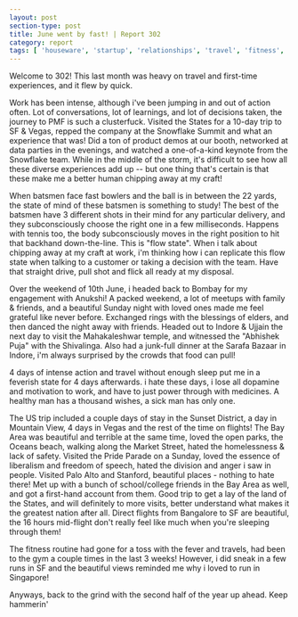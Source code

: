```yaml
---
layout: post
section-type: post
title: June went by fast! | Report 302
category: report
tags: [ 'houseware', 'startup', 'relationships', 'travel', 'fitness', 'health' ]
---
```


Welcome to 302! This last month was heavy on travel and first-time experiences, and it flew by quick.

Work has been intense, although i've been jumping in and out of action often. Lot of conversations, lot of learnings, and lot of decisions taken, the journey to PMF is such a clusterfuck. Visited the States for a 10-day trip to SF & Vegas, repped the company at the Snowflake Summit and what an experience that was! Did a ton of product demos at our booth, networked at data parties in the evenings, and watched a one-of-a-kind keynote from the Snowflake team. While in the middle of the storm, it's difficult to see how all these diverse experiences add up -- but one thing that's certain is that these make me a better human chipping away at my craft! 

When batsmen face fast bowlers and the ball is in between the 22 yards, the state of mind of these batsmen is something to study! The best of the batsmen have 3 different shots in their mind for any particular delivery, and they subconsciously choose the right one in a few milliseconds. Happens with tennis too, the body subconsciously moves in the right position to hit that backhand down-the-line. This is "flow state". When i talk about chipping away at my craft at work, i'm thinking how i can replicate this flow state when talking to a customer or taking a decision with the team. Have that straight drive, pull shot and flick all ready at my disposal.

Over the weekend of 10th June, i headed back to Bombay for my engagement with Anukshi! A packed weekend, a lot of meetups with family & friends, and a beautiful Sunday night with loved ones made me feel grateful like never before. Exchanged rings with the blessings of elders, and then danced the night away with friends. Headed out to Indore & Ujjain the next day to visit the Mahakaleshwar temple, and witnessed the "Abhishek Puja" with the Shivalinga. Also had a junk-full dinner at the Sarafa Bazaar in Indore, i'm always surprised by the crowds that food can pull!

4 days of intense action and travel without enough sleep put me in a feverish state for 4 days afterwards. i hate these days, i lose all dopamine and motivation to work, and have to just power through with medicines. A healthy man has a thousand wishes, a sick man has only one. 

The US trip included a couple days of stay in the Sunset District, a day in Mountain View, 4 days in Vegas and the rest of the time on flights! The Bay Area was beautiful and terrible at the same time, loved the open parks, the Oceans beach, walking along the Market Street, hated the homelessness & lack of safety. Visited the Pride Parade on a Sunday, loved the essence of liberalism and freedom of speech, hated the division and anger i saw in people. Visited Palo Alto and Stanford, beautiful places - nothing to hate there! Met up with a bunch of school/college friends in the Bay Area as well, and got a first-hand account from them. Good trip to get a lay of the land of the States, and will definitely to more visits, better understand what makes it the greatest nation after all. Direct flights from Bangalore to SF are beautiful, the 16 hours mid-flight don't really feel like much when you're sleeping through them!

The fitness routine had gone for a toss with the fever and travels, had been to the gym a couple times in the last 3 weeks! However, i did sneak in a few runs in SF and the beautiful views reminded me why i loved to run in Singapore!

Anyways, back to the grind with the second half of the year up ahead. Keep hammerin'
